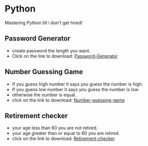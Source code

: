 
# Python 

Mastering Python till i don't get hired!


## Password Generator 

- create password the length you want.
- Click on the link to download: [Password-Generator](https://tech-aditya-code.github.io/py-grind/InputDriven/password_generator.py)





## Number Guessing Game

- If you guess high number it says you guess the number is high.
- If you guess low number it says you guess the number is low.
- otherwise the number is equal.
- click on the link to download: [Number-guessing-game](https://tech-aditya-code.github.io/py-grind/InputDriven/number_guessing_game.py)



## Retirement checker

- your age less than 60 you are not retired.
- your age greater than or equal to 60 you are retired.
- click on the link to download: [Retirement-checker](https://tech-aditya-code.github.io/py-grind/InputDriven/retired.py)
